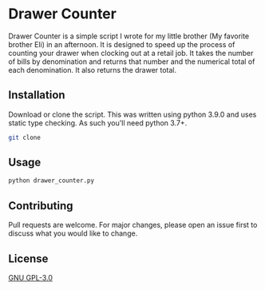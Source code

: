 # Drawer Counter

Drawer Counter is a simple script I wrote for my little brother (My favorite brother Eli) in an afternoon. It is designed to speed up the process of counting your drawer when clocking out at a retail job. It takes the number of bills by denomination and returns that number and the numerical total of each denomination. It also returns the drawer total.

## Installation

Download or clone the script. This was written using python 3.9.0 and uses static type checking. As such you'll need python 3.7+.


```zsh
git clone 
```



## Usage

```python
python drawer_counter.py
```

## Contributing
Pull requests are welcome. For major changes, please open an issue first to discuss what you would like to change.

## License
[GNU GPL-3.0](https://www.gnu.org/licenses/gpl-3.0.html)